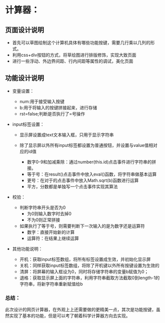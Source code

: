 # 计算器：

## 页面设计说明

* 首先可以草图绘制这个计算机具体有哪些功能按键，需要几行乘以几列的形式。
* 利用css+div按钮的方式，将草绘图进行排版修饰，实现大致页面
* 进行一些浮动、外边界间距、行内间距等属性的调试，美化页面

## 功能设计说明

* 变量设置：
  * num:用于接受输入按键
  * b:用于将输入的按键拼接起来，进行存储
  * rst=false;判断是否执行了=号操作

* input标签设置：
  * 显示屏设置成text文本输入框，只用于显示字符串

  * 除了显示屏以外所有input标签都设置为普通按钮，并设置与value值相对应的id值
    * 数字0-9和加减乘除：通过number(this.id)点击事件进行字符串的拼接。
    * 等于号：在result()点击事件中放入eval()函数，将字符串做基本运算
    * 更号：在对于的点击事件中放入Math.sqrt(b)函数进行运算
    * 平方，分数都是单独写一个点击事件实现其算法

* 校验：
  * 判断字符串开头是否为0
    * 为0则输入数字时去掉0
    * 不为0则正常拼接
  * 如果执行了等于号，则需要判断下一次输入的是为数字还是运算符
    * 数字：直接开始新的计算
    * 运算符：在结果上继续运算

* 其他功能说明：
  * 开机：获取input标签数组，将所有标签设置成生效，并初始化显示屏
  * 关机：同样获取input标签数组，将除了开机键以外所有按键设置为生效的
  * 清屏：将屏幕的输入框设为0，同时将存储字符串的变量b赋值为0；
  * 退格：获取显示屏上面的字符串，利用字符串截取方法截取0到length-1的字符串，将新字符串重新赋值给b

### 总结：

此次设计的网页计算器，在外观上上还需要做的更精美一点，其次是功能按键，虽然实现了基本的功能，但是可以考了朝着科学计算器方向去实现。